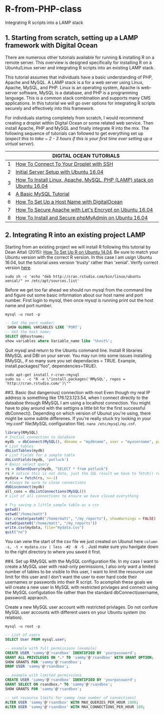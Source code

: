 # R-from-PHP-class
Integrating R scripts into a LAMP stack

## 1. Starting from scratch, setting up a LAMP framework with Digital Ocean
There are numerous other tutorials available for running & installing R on a remote server. This overview is designed specifically for installing R on a Ubuntu/Linux server and integrating R scripts into an existing LAMP stack. 

This tutorial assumes that individuals have a basic understanding of PHP, Apache and MySQL. A LAMP stack is a for a web server using Linux, Apache, MySQL, and PHP. Linux is an operating system, Apache is web-server software, MySQL is a database, and PHP is a programming language. This is a common stack combination and supports many CMS applications. In this tutorial we will go over options for integrating R scripts securely and effectively into this framework. 

For individuals starting completely from scratch, I would recommend creating a droplet within Digital Ocean or some related web service. Then install Apache, PHP and MySQL and finally integrate R into the mix. The following sequence of tutorials can followed to get everything set up (*expect this to take ~ 2 - 3 hours if this is your first time ever setting up a virtual server*).

|  |              DIGITAL OCEAN TUTORIALS                                                         | 
|-------------------------|-----------------------------------------------------------------------| 
| 1                       | [How To Connect To Your Droplet with SSH](https://www.digitalocean.com/community/tutorials/how-to-connect-to-your-droplet-with-ssh)                               | 
| 2                       | [Initial Server Setup with Ubuntu 16.04](https://www.digitalocean.com/community/tutorials/initial-server-setup-with-ubuntu-16-04)                                | 
| 3                       | [How To Install Linux, Apache, MySQL, PHP (LAMP) stack on Ubuntu 16.04](https://www.digitalocean.com/community/tutorials/how-to-install-linux-apache-mysql-php-lamp-stack-on-ubuntu-16-04) | 
| 4                       | [A Basic MySQL Tutorial](https://www.digitalocean.com/community/tutorials/a-basic-mysql-tutorial)                                                | 
| 6                       | [How To Set Up a Host Name with DigitalOcean](https://www.digitalocean.com/community/tutorials/how-to-set-up-a-host-name-with-digitalocean)               |
| 7                       | [How To Secure Apache with Let's Encrypt on Ubuntu 16.04](https://www.digitalocean.com/community/tutorials/how-to-secure-apache-with-let-s-encrypt-on-ubuntu-16-04)               | 
| 8                       | [How To Install and Secure phpMyAdmin on Ubuntu 16.04](https://www.digitalocean.com/community/tutorials/how-to-install-and-secure-phpmyadmin-on-ubuntu-16-04)                  |


## 2. Integrating R into an existing project LAMP

Starting from an existing project we will install R following this tutorial by Dean Attali (2015): [How To Set Up R on Ubuntu 14.04](https://www.digitalocean.com/community/tutorials/how-to-set-up-r-on-ubuntu-14-04). Be sure to match your Ubuntu version with the correct R version. In this case I am usign Ubuntu 16.04, but the tutorial uses version 'trusty' rather than 'xenial'. Verify correct version [here](https://cran.rstudio.com/bin/linux/ubuntu/). 
```{r, engine='sh', count_lines}
sudo sh -c 'echo "deb http://cran.rstudio.com/bin/linux/ubuntu xenial/" >> /etc/apt/sources.list'
```
Before we get too far ahead we should run mysql from the command line and figure out some basic information about our host name and port number. First login to mysql, then once mysql is running print out the host name and port number.
```{r, engine='sh', count_lines}
mysql -u root -p
```
```sql
-- Get the port number;
 SHOW GLOBAL VARIABLES LIKE 'PORT';
-- Get the host name;
SELECT @@hostname;
show variables where Variable_name like '%host%';
```

Quit mysql and return to the Ubuntu command line. Install R libraries RMySQL and DBI on your server. You may run into some issues installing RMySQL, if so many sure you set dependacies = TRUE. Example, install.packages("foo", dependencies=TRUE).
```{r, engine='sh', count_lines}
sudo apt-get install r-cran-rmysql
sudo su - -c "R -e \"install.packages('RMySQL', repos = 'http://cran.rstudio.com/')\""
```

##3. Basic (but dangerous) connection with root
Even though my real IP address is something like 176.123.123.54, when I connect directly to the dataabse through RMySQL I am using a localhost connection. You might have to play around with the settigns a little bit for the first successful dbConnect(). Depending on which version of Ubunut you're using, there might be some subtle differenes. If you're really stuck try looking in your 'my.conf' file(MySQL configuration file). ``` nano /etc/mysql/my.cnf ```.

```r
library(RMySQL)
# Initial connection to database
mydb  = dbConnect(MySQL(), dbname = "mydbname", user = "myusername", password = "mypassword", host = "127.0.0.1", port=3306)
# List tables
dbListTables(mydb)
# List fields for a sample table
dbListFields(mydb, 'potluck')
# Basic select query
rs = dbSendQuery(mydb, "SELECT * from potluck")
rs # notice this is not data, just the SQL result we have to fetch() results to send them to a dataframe.
mydata = fetch(rs, n=-1)
# Always be sure to close connections
dbDisconnect(mydb)
all_cons = dbListConnections(MySQL()) 
# List of all connections to ensure we have closed everything

# Try saving a little sample table as a csv
getwd()
setwd("/home/matt")
dir.create(paste0("/home/matt", "/my_reports"), showWarnings = FALSE)
setwd(paste0("/home/matt", "/my_reports"))
write.csv(mydata, file="mydata.csv")
quit("no")
```
You can veiw the start of the csv file we just created on Ubunut here  ```column -s, -t < mydata.csv | less -#2 -N -S ```. Just make sure you havigate down to the right directory to where you saved it first.

##4. Set up RMySQL with the MySQL configuration file. 
In my case I want to create a MySQL user with read-only permissions, I also only want a limited number of tables to be visible to this user, I want to limit the resource use limit for this user and I don't want the user to ever hard code their usernames or passwords into their R script. To acomplish these goals we will create a new user in MySQL with restricted privlages and connect using the MySQL configutation file rather than the standard dbConnect(username, password) appraoch.

Create a new MySQL user account with restricted privlages. Do not confure MySQL user accounts with different users on your Ubuntu system (no relation).  

```
mysql -u root -p
```
```sql
-- List of users 
SELECT User FROM mysql.user;

-- example with full permissions (example)
CREATE USER 'sammy'@'rsandbox' IDENTIFIED BY 'yourpassword';
GRANT ALL PRIVILEGES ON *.* TO 'sammy'@'rsandbox' WITH GRANT OPTION;
SHOW GRANTS FOR 'sammy'@'rsandbox';
DROP USER 'sammy'@'rsandbox';

-- example with limited permissions
CREATE USER 'sammy'@'rsandbox' IDENTIFIED BY 'yourpassword';
GRANT SELECT ON rsandbox.* TO 'sammy'@'rsandbox';
SHOW GRANTS FOR 'sammy'@'rsandbox';

-- set resource limits for sammy (max number of connections)
ALTER USER 'sammy'@'rsandbox' WITH MAX_QUERIES_PER_HOUR 1000;
ALTER USER 'sammy'@'rsandbox' WITH MAX_CONNECTIONS_PER_HOUR 100;
```



